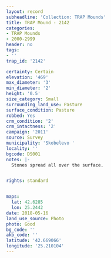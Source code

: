 ```yaml
---
layout: record
subheadline: 'Collection: TRAP Mounds'
title: TRAP Mound - 2142
categories:
- TRAP Mounds
- 2000-2999
header: no
tags:
- ''
trap_id: '2142'

certainty: Certain
elevation: '469'
max_diameter: '3'
min_diameter: '2'
height: '0.5'
size_category: Small
surrounding_land_use: Pasture
surface_condition: Pasture
robbed: Yes
crm_condition: '2'
crm_intactness: '2'
campaign: '2011'
source: Survey
municipality: 'Skobelevo '
locality: ''
bgcode: DS001
notes: |-
  Stones spread all over the surface.


rights: standard


maps:
  lat: 42.6285
  lon: 25.2442
date: 2018-05-16
land_use_source: Photo
photo: Good
bg_code: ''
akb_code: ''
latitude: '42.669066'
longitude: '25.210104'
---
```

